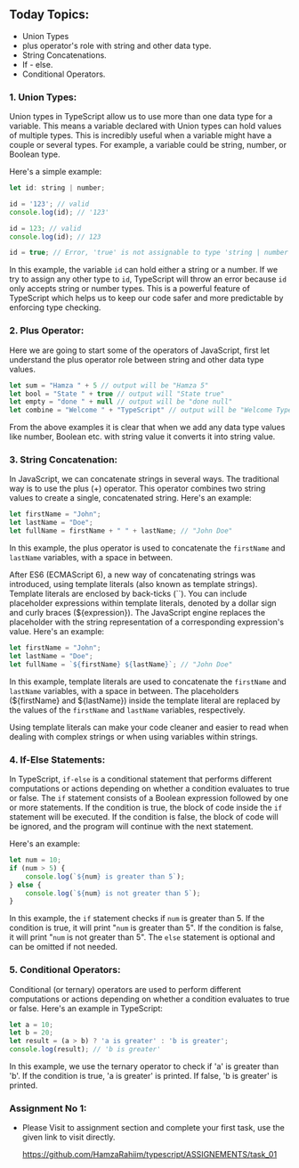 ## Today Topics:

- Union Types
- plus operator's role with string and other data type.
- String Concatenations.
- If - else.
- Conditional Operators.

### 1. Union Types:

Union types in TypeScript allow us to use more than one data type for a variable. This means a variable declared with Union types can hold values of multiple types. This is incredibly useful when a variable might have a couple or several types. For example, a variable could be string, number, or Boolean type.

Here's a simple example:

```jsx
let id: string | number;

id = '123'; // valid
console.log(id); // '123'

id = 123; // valid
console.log(id); // 123

id = true; // Error, 'true' is not assignable to type 'string | number'

```

In this example, the variable `id` can hold either a string or a number. If we try to assign any other type to `id`, TypeScript will throw an error because `id` only accepts string or number types. This is a powerful feature of TypeScript which helps us to keep our code safer and more predictable by enforcing type checking.

### 2. Plus Operator:

Here we are going to start some of the operators of JavaScript, first let understand the plus operator role between string and other data type values.

```jsx
let sum = "Hamza " + 5 // output will be "Hamza 5"
let bool = "State " + true // output will "State true"
let empty = "done " + null // output will be "done null" 
let combine = "Welcome " + "TypeScript" // output will be "Welcome TypeScript"
```

From the above examples it is clear that when we add any data type values like number, Boolean etc. with string value it converts it into string value.

### 3. String Concatenation:

In JavaScript, we can concatenate strings in several ways. The traditional way is to use the plus (+) operator. This operator combines two string values to create a single, concatenated string. Here's an example:

```jsx
let firstName = "John";
let lastName = "Doe";
let fullName = firstName + " " + lastName; // "John Doe"

```

In this example, the plus operator is used to concatenate the `firstName` and `lastName` variables, with a space in between.

After ES6 (ECMAScript 6), a new way of concatenating strings was introduced, using template literals (also known as template strings). Template literals are enclosed by back-ticks (``). You can include placeholder expressions within template literals, denoted by a dollar sign and curly braces (${expression}). The JavaScript engine replaces the placeholder with the string representation of a corresponding expression's value. Here's an example:

```jsx
let firstName = "John";
let lastName = "Doe";
let fullName = `${firstName} ${lastName}`; // "John Doe"

```

In this example, template literals are used to concatenate the `firstName` and `lastName` variables, with a space in between. The placeholders (${firstName} and ${lastName}) inside the template literal are replaced by the values of the `firstName` and `lastName` variables, respectively.

Using template literals can make your code cleaner and easier to read when dealing with complex strings or when using variables within strings.

### 4. If-Else Statements:

In TypeScript, `if-else` is a conditional statement that performs different computations or actions depending on whether a condition evaluates to true or false. The `if` statement consists of a Boolean expression followed by one or more statements. If the condition is true, the block of code inside the `if` statement will be executed. If the condition is false, the block of code will be ignored, and the program will continue with the next statement.

Here's an example:

```jsx
let num = 10;
if (num > 5) {
    console.log(`${num} is greater than 5`);
} else {
    console.log(`${num} is not greater than 5`);
}

```

In this example, the `if` statement checks if `num` is greater than 5. If the condition is true, it will print "`num` is greater than 5". If the condition is false, it will print "`num` is not greater than 5". The `else` statement is optional and can be omitted if not needed.

### 5. Conditional Operators:

Conditional (or ternary) operators are used to perform different computations or actions depending on whether a condition evaluates to true or false. Here's an example in TypeScript:

```jsx
let a = 10;
let b = 20;
let result = (a > b) ? 'a is greater' : 'b is greater';
console.log(result); // 'b is greater'

```

In this example, we use the ternary operator to check if 'a' is greater than 'b'. If the condition is true, 'a is greater' is printed. If false, 'b is greater' is printed.

### Assignment No 1:

* Please Visit to assignment section and complete your first task, use the given link to visit directly.

    https://github.com/HamzaRahiim/typescript/ASSIGNEMENTS/task_01